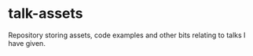 # talk-assets
Repository storing assets, code examples and other bits relating to talks I have given.
